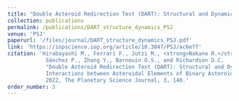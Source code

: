 ```yaml
---
title: "Double Asteroid Redirection Test (DART): Structural and Dynamic Interactions between Asteroidal Elements of Binary Asteroid (65803) Didymos"
collection: publications
permalink: /publications/DART_structure_dynamics_PSJ
venue: 'PSJ'
paperurl: '/files/journal/DART_structure_dynamics_PSJ.pdf'
link: 'https://iopscience.iop.org/article/10.3847/PSJ/ac6eff'
citation: 'Hirabayashi M., Ferrari F., Jutzi M., <strong>Nakano R.</strong>, Raducan S.D.,
            Sánchez P., Zhang Y., Barnouin O.S., and Richardson D.C,
            "Double Asteroid Redirection Test (DART): Structural and Dynamic
            Interactions between Asteroidal Elements of Binary Asteroid (65803) Didymos."
            2022, The Planetary Science Journal, 3, 140.'
order_number: 3
---
```

